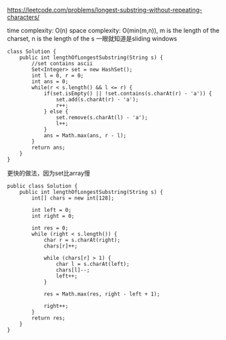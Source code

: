 https://leetcode.com/problems/longest-substring-without-repeating-characters/

time complexity: O(n)
space complexity: O(min(m,n)), m is the length of the charset, n is the length of the s
一眼就知道是sliding windows
```
class Solution {
    public int lengthOfLongestSubstring(String s) {
        //set contains ascii
        Set<Integer> set = new HashSet();
        int l = 0, r = 0;
        int ans = 0;
        while(r < s.length() && l <= r) {
            if(set.isEmpty() || !set.contains(s.charAt(r) - 'a')) {
                set.add(s.charAt(r) - 'a');
                r++;
            } else {
                set.remove(s.charAt(l) - 'a');
                l++;
            }
            ans = Math.max(ans, r - l);
        }
        return ans;
    }
}
```

更快的做法，因为set比array慢
```
public class Solution {
    public int lengthOfLongestSubstring(String s) {
        int[] chars = new int[128];

        int left = 0;
        int right = 0;

        int res = 0;
        while (right < s.length()) {
            char r = s.charAt(right);
            chars[r]++;

            while (chars[r] > 1) {
                char l = s.charAt(left);
                chars[l]--;
                left++;
            }

            res = Math.max(res, right - left + 1);

            right++;
        }
        return res;
    }
}
```